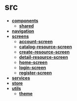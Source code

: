 <!-- generated by markdown-notes-tree -->

# src

<!-- optional markdown-notes-tree directory description starts here -->

<!-- optional markdown-notes-tree directory description ends here -->

- [**components**](components)
    - [**shared**](components/shared)
- [**navigation**](navigation)
- [**screens**](screens)
    - [**account-screen**](screens/account-screen)
    - [**catalog-resource-screen**](screens/catalog-resource-screen)
    - [**create-resource-screen**](screens/create-resource-screen)
    - [**detail-resource-screen**](screens/detail-resource-screen)
    - [**home-screen**](screens/home-screen)
    - [**login-screen**](screens/login-screen)
    - [**register-screen**](screens/register-screen)
- [**services**](services)
- [**store**](store)
- [**utils**](utils)
    - [**theme**](utils/theme)
